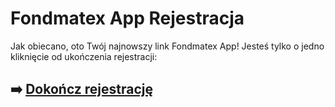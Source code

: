 # Fondmatex App Rejestracja

Jak obiecano, oto Twój najnowszy link Fondmatex App! Jesteś tylko o jedno kliknięcie od ukończenia rejestracji:

## ➡️ [Dokończ rejestrację](https://is.gd/XZYCIJ)